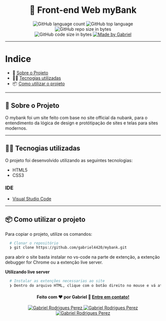 <h1 align="center">
  🚀️ Front-end Web myBank 
</h1>

<p align="center">
  <img alt="GitHub language count" src="https://img.shields.io/github/languages/count/gabriel4420/mybank">

  <img alt="GitHub top language" src="https://img.shields.io/github/languages/top/gabriel4420/mybank?logo=html">

  <img alt="GitHub repo size in bytes" src="https://img.shields.io/github/repo-size/gabriel4420/mybank?color=green">

  <br>

  <img alt="GitHub code size in bytes" src="https://img.shields.io/github/last-commit/gabriel4420/mybank">

  <a href="https://www.linkedin.com/in/gabriel-rodrigues-perez-2069b072/">
    <img alt="Made by Gabriel" src="https://img.shields.io/badge/made%20by-Gabriel-%2304D361">
  </a>
</p>

---

# Indice

- :rocket: [Sobre o Projeto](#rocket-sobre-o-projeto)
- 👨‍💻️ [Tecnogias utilizadas](#%EF%B8%8F-tecnogias-utilizadas)
- 📦️ [Como utilizar o projeto](#%EF%B8%8F-como-utilizar-o-projeto)

---

## :rocket: Sobre o Projeto

O mybank foi um site feito com base no site official da nubank, para o entendimento da lógica de design e protótipação de sites e telas para sites modernos.

---

## 👨‍💻️ Tecnogias utilizadas

O projeto foi desenvolvido utilizando as seguintes tecnologias:

- HTML5
- CSS3

### IDE

  - [Visual Studio Code](https://code.visualstudio.com/)

---

## 📦️ Como utilizar o projeto

Para copiar o projeto, utilize os comandos:

```bash
  # Clonar o repositório
  ❯ git clone https://github.com/gabriel4420/mybank.git
```
para abrir o site basta instalar no vs-code na parte de extenção,
a extenção debugger for Chrome ou a extenção live server.

**Utilizando live server**

```bash
  # Instalar as extenções necessarias ao site
  ❯ Dentro do arquivo HTML, clique com o botão direito no mouse e vá até a opção open with live server
```



<h4 align="center">
  Feito com ❤️ por Gabriel 👋️ <a href="mailto:gabriel_rodrigues_perez@hotmail.com">Entre em contato!</a>
</h4>

<p align="center">
  <a href="https://www.linkedin.com/in/gabriel-rodrigues-perez-2069b072/">
    <img alt="Gabriel Rodrigues Perez" src="https://img.shields.io/badge/LinkedIn-Gabriel-Rodrigues-0e76a8?style=flat&logoColor=white&logo=linkedin">
  </a>
  <a href="https://www.facebook.com/jerpbtu">
    <img alt="Gabriel Rodrigues Perez" src="https://img.shields.io/badge/Facebook-Gabriel-Rodrigues-1778F2?style=flat&logoColor=white&logo=facebook">
  </a>
  <a href="https://www.instagram.com/gabriel_rodrigues_perez/">
    <img alt="Gabriel Rodrigues Perez" src="https://img.shields.io/badge/Instagram-@gabriel4420-833AB4?style=flat&logoColor=white&logo=instagram">
  </a>
  
</p>
